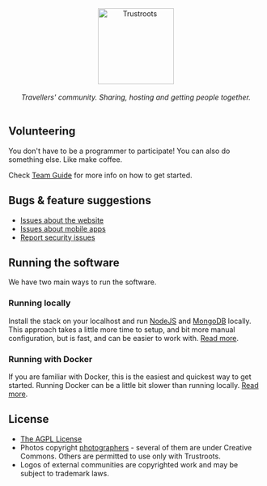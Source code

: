 <p align="center">
  <br>
  <br>
  <a href="https://www.trustroots.org/"><img width="150" src="https://cdn.rawgit.com/Trustroots/trustroots/master/public/img/logo/color.svg" alt="Trustroots"></a>
  <br>
  <br>
  <em>Travellers' community. Sharing, hosting and getting people together.</em>
  <br>
  <br>
</p>

## Volunteering

You don't have to be a programmer to participate! You can also do something else. Like make coffee.

Check [Team Guide](https://team.trustroots.org/Volunteering.html) for more info on how to get started.

## Bugs & feature suggestions

- [Issues about the website](https://github.com/Trustroots/trustroots/issues)
- [Issues about mobile apps](https://github.com/Trustroots/trustroots-expo-mobile/issues)
- [Report security issues](https://github.com/Trustroots/trustroots/blob/master/SECURITY.md#readme)

## Running the software

We have two main ways to run the software.

### Running locally

Install the stack on your localhost and run [NodeJS](https://nodejs.org/en/download/) and [MongoDB](https://docs.mongodb.com/manual/installation/) locally.
This approach takes a little more time to setup, and bit more manual configuration,
but is fast, and can be easier to work with. [Read more](https://team.trustroots.org/Install.html).

### Running with Docker

If you are familiar with Docker, this is the easiest and quickest way
to get started. Running Docker can be a little bit slower than running locally. [Read more](https://team.trustroots.org/Install-Docker.html).

## License

- [The AGPL License](LICENSE.md)
- Photos copyright [photographers](https://github.com/Trustroots/trustroots/blob/master/modules/core/client/directives/tr-boards.client.directive.js#L30) - several of them are under Creative Commons. Others are permitted to use only with Trustroots.
- Logos of external communities are copyrighted work and may be subject to trademark laws.
